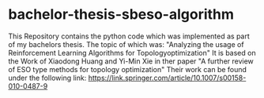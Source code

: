 # bachelor-thesis-sbeso-algorithm
This Repository contains the python code which was implemented as part of my bachelors thesis.
The topic of which was: "Analyzing the usage of Reinforcement Learning Algorithms for Topologyoptimization"
It is based on the Work of Xiaodong Huang and Yi-Min Xie in ther paper "A further review of ESO type methods for topology optimization" 
Their work can be found under the following link:
https://link.springer.com/article/10.1007/s00158-010-0487-9
